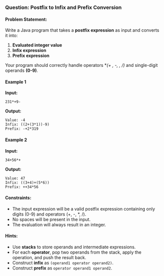 ### **Question: Postfix to Infix and Prefix Conversion**  

#### **Problem Statement:**  
Write a Java program that takes a **postfix expression** as input and converts it into:  
1. **Evaluated integer value**  
2. **Infix expression**  
3. **Prefix expression**  

Your program should correctly handle operators **(+ , -, *, /)** and single-digit operands **(0-9)**.  

#### **Example 1**  
**Input:**  
```
231*+9-
```  
**Output:**  
```
Value: -4
Infix: ((2+(3*1))-9)
Prefix: -+2*319
```  

#### **Example 2**  
**Input:**  
```
34+56*+
```  
**Output:**  
```
Value: 47
Infix: ((3+4)+(5*6))
Prefix: ++34*56
```  

#### **Constraints:**  
- The input expression will be a valid postfix expression containing only digits (0-9) and operators (+, -, *, /).  
- No spaces will be present in the input.  
- The evaluation will always result in an integer.  

#### **Hints:**  
- Use **stacks** to store operands and intermediate expressions.  
- For each **operator**, pop two operands from the stack, apply the operation, and push the result back.  
- Construct **infix** as `(operand1 operator operand2)`.  
- Construct **prefix** as `operator operand1 operand2`.